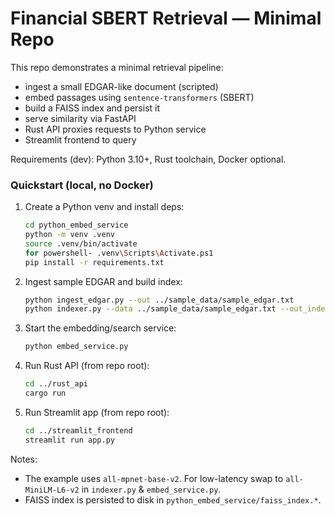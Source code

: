 # Financial SBERT Retrieval — Minimal Repo

This repo demonstrates a minimal retrieval pipeline:
- ingest a small EDGAR-like document (scripted)
- embed passages using `sentence-transformers` (SBERT)
- build a FAISS index and persist it
- serve similarity via FastAPI
- Rust API proxies requests to Python service
- Streamlit frontend to query

Requirements (dev): Python 3.10+, Rust toolchain, Docker optional.

### Quickstart (local, no Docker)
1. Create a Python venv and install deps:
   ```bash
   cd python_embed_service
   python -m venv .venv
   source .venv/bin/activate
   for powershell- .venv\Scripts\Activate.ps1
   pip install -r requirements.txt
   ```
2. Ingest sample EDGAR and build index:
   ```bash
   python ingest_edgar.py --out ../sample_data/sample_edgar.txt
   python indexer.py --data ../sample_data/sample_edgar.txt --out_index ./faiss_index
   ```
3. Start the embedding/search service:
   ```bash
   python embed_service.py
   ```
4. Run Rust API (from repo root):
   ```bash
   cd ../rust_api
   cargo run
   ```
5. Run Streamlit app (from repo root):
   ```bash
   cd ../streamlit_frontend
   streamlit run app.py
   ```

Notes:

- The example uses `all-mpnet-base-v2`. For low-latency swap to `all-MiniLM-L6-v2` in `indexer.py` & `embed_service.py`.
- FAISS index is persisted to disk in `python_embed_service/faiss_index.*`.
